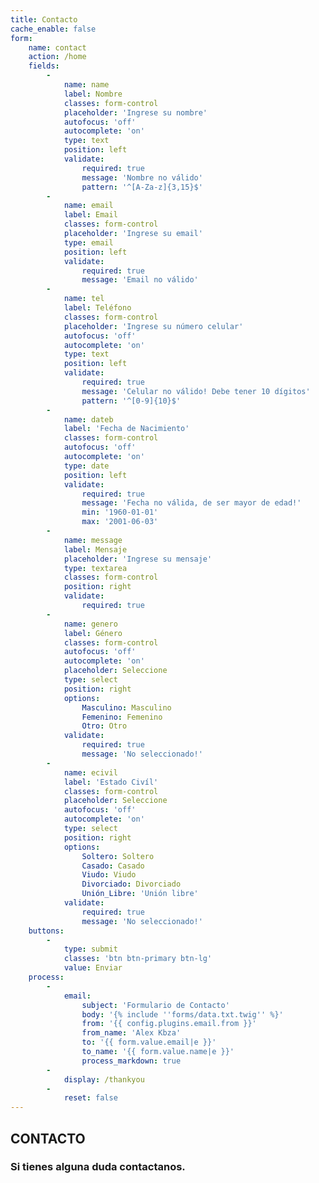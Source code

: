 ```yaml
---
title: Contacto
cache_enable: false
form:
    name: contact
    action: /home
    fields:
        -
            name: name
            label: Nombre
            classes: form-control
            placeholder: 'Ingrese su nombre'
            autofocus: 'off'
            autocomplete: 'on'
            type: text
            position: left
            validate:
                required: true
                message: 'Nombre no válido'
                pattern: '^[A-Za-z]{3,15}$'
        -
            name: email
            label: Email
            classes: form-control
            placeholder: 'Ingrese su email'
            type: email
            position: left
            validate:
                required: true
                message: 'Email no válido'
        -
            name: tel
            label: Teléfono
            classes: form-control
            placeholder: 'Ingrese su número celular'
            autofocus: 'off'
            autocomplete: 'on'
            type: text
            position: left
            validate:
                required: true
                message: 'Celular no válido! Debe tener 10 dígitos'
                pattern: '^[0-9]{10}$'
        -
            name: dateb
            label: 'Fecha de Nacimiento'
            classes: form-control
            autofocus: 'off'
            autocomplete: 'on'
            type: date
            position: left
            validate:
                required: true
                message: 'Fecha no válida, de ser mayor de edad!'
                min: '1960-01-01'
                max: '2001-06-03'
        -
            name: message
            label: Mensaje
            placeholder: 'Ingrese su mensaje'
            type: textarea
            classes: form-control
            position: right
            validate:
                required: true
        -
            name: genero
            label: Género
            classes: form-control
            autofocus: 'off'
            autocomplete: 'on'
            placeholder: Seleccione
            type: select
            position: right
            options:
                Masculino: Masculino
                Femenino: Femenino
                Otro: Otro
            validate:
                required: true
                message: 'No seleccionado!'
        -
            name: ecivil
            label: 'Estado Civíl'
            classes: form-control
            placeholder: Seleccione
            autofocus: 'off'
            autocomplete: 'on'
            type: select
            position: right
            options:
                Soltero: Soltero
                Casado: Casado
                Viudo: Viudo
                Divorciado: Divorciado
                Unión_Libre: 'Unión libre'
            validate:
                required: true
                message: 'No seleccionado!'
    buttons:
        -
            type: submit
            classes: 'btn btn-primary btn-lg'
            value: Enviar
    process:
        -
            email:
                subject: 'Formulario de Contacto'
                body: '{% include ''forms/data.txt.twig'' %}'
                from: '{{ config.plugins.email.from }}'
                from_name: 'Alex Kbza'
                to: '{{ form.value.email|e }}'
                to_name: '{{ form.value.name|e }}'
                process_markdown: true
        -
            display: /thankyou
        -
            reset: false
---
```


## CONTACTO
### Si tienes alguna duda contactanos.
